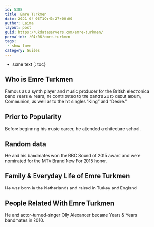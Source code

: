 ```yaml
---
id: 5388
title: Emre Turkmen
date: 2021-04-06T19:48:27+00:00
author: Laima
layout: post
guid: https://ukdataservers.com/emre-turkmen/
permalink: /04/06/emre-turkmen
tags:
 - show love
category: Guides
---
```


* some text
{: toc}


## Who is Emre Turkmen
                  
                  
                  
Famous as a synth player and music producer for the British electronica band Years & Years, he contributed to the band&#8217;s 2015 debut album, Communion, as well as to the hit singles &#8220;King&#8221; and &#8220;Desire.&#8221;
                  
              
            
              
            
                
                
                
## Prior to Popularity
                  
                  
                  
Before beginning his music career, he attended architecture school.
                  
              
            
              
            
                
                
                
## Random data
                  
                  
                  
He and his bandmates won the BBC Sound of 2015 award and were nominated for the MTV Brand New For 2015 honor.
                  
              
            
              
            
                
                
                
## Family & Everyday Life of Emre Turkmen
                  
                  
                  
He was born in the Netherlands and raised in Turkey and England.
                  
              
            
              
            
                
                
                
## People Related With Emre Turkmen
                  
                  
                  
He and actor-turned-singer Olly Alexander became Years & Years bandmates in 2010.
                  
              
            
              
            
                
              
            
              
              
            
            
              
            
          
          
          